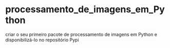 # processamento_de_imagens_em_Python
criar o seu primeiro pacote de processamento de imagens em Python e disponibilizá-lo no repositório Pypi
